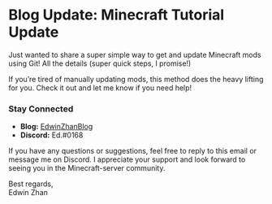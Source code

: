 # Blog Update: Minecraft Tutorial Update

Just wanted to share a super simple way to get and update Minecraft mods using Git! All the details (super quick steps, I promise!)

If you’re tired of manually updating mods, this method does the heavy lifting for you. Check it out and let me know if you need help!
### **Stay Connected**
- **Blog:** [EdwinZhanBlog](https://edwinzhancn.github.io/)
- **Discord:** Ed.#0168

If you have any questions or suggestions, feel free to reply to this email or message me on Discord. I appreciate your support and look forward to seeing you in the Minecraft-server community.

Best regards,  
Edwin Zhan